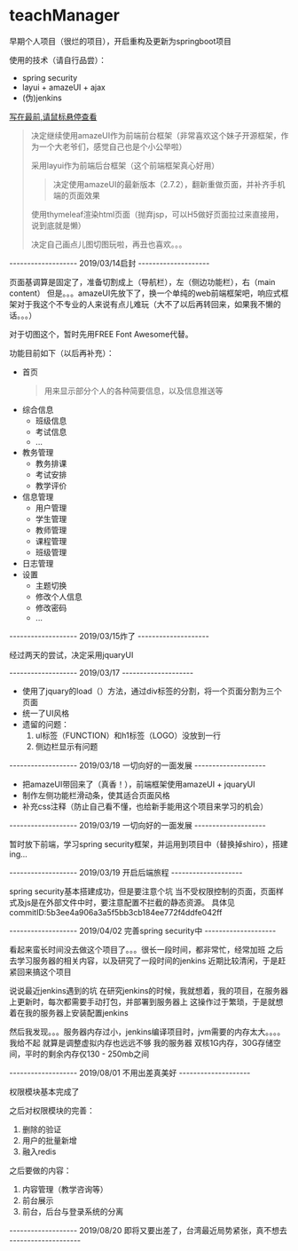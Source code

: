 # teachManager
早期个人项目（很烂的项目），开启重构及更新为springboot项目

使用的技术（请自行品尝）：
* spring security
* layui + amazeUI + ajax
* (伪)jenkins


[写在最前,请鼠标悬停查看](#teachManager  "...我发现我20,21,22号的提交，在contributions竟然没有进度，就去百度寻求原因，发现我电脑上提交的邮箱和github不一致（用的是公司gitlab的邮箱）。
如果有喜欢给人生刷点儿绿的小伙伴有幸看到这里，请谨记，在commits里看一下，提交人的名称和头像与你github账号是否一致！！！")

> 决定继续使用amazeUI作为前端前台框架（非常喜欢这个妹子开源框架，作为一个大老爷们，感觉自己也是个小公举啦）
>
> 采用layui作为前端后台框架（这个前端框架真心好用）
>> 决定使用amazeUI的最新版本（2.7.2），翻新重做页面，并补齐手机端的页面效果
>
> 使用thymeleaf渲染html页面（抛弃jsp，可以H5做好页面拉过来直接用，说到底就是懒）
>
> 决定自己画点儿图切图玩啦，再丑也喜欢。。。

------------------- 2019/03/14启封 --------------------

页面基调算是固定了，准备切割成上（导航栏），左（侧边功能栏），右（main content）
但是。。。amazeUI先放下了，换一个单纯的web前端框架吧，响应式框架对于我这个不专业的人来说有点儿难玩（大不了以后再转回来，如果我不懒的话。。。）

对于切图这个，暂时先用FREE Font Awesome代替。

功能目前如下（以后再补充）：
* 首页
  > 用来显示部分个人的各种简要信息，以及信息推送等
* 综合信息
  * 班级信息
  * 考试信息
  * ...
* 教务管理
  * 教务排课
  * 考试安排
  * 教学评价
* 信息管理
  * 用户管理
  * 学生管理
  * 教师管理
  * 课程管理
  * 班级管理
* 日志管理
* 设置
  * 主题切换
  * 修改个人信息
  * 修改密码
  * ...

------------------- 2019/03/15炸了 --------------------

经过两天的尝试，决定采用jquaryUI

------------------- 2019/03/17 -------------------- 

* 使用了jquary的load（）方法，通过div标签的分割，将一个页面分割为三个页面
* 统一了UI风格
* 遗留的问题：
  1. ul标签（FUNCTION）和h1标签（LOGO）没放到一行
  2. 侧边栏显示有问题

------------------- 2019/03/18 一切向好的一面发展 -------------------- 

* 把amazeUI带回来了（真香！），前端框架使用amazeUI + jquaryUI
* 制作左侧功能栏滑动条，使其适合页面风格
* 补充css注释（防止自己看不懂，也给新手能用这个项目来学习的机会）

------------------- 2019/03/19 一切向好的一面发展 -------------------- 

暂时放下前端，学习spring security框架，并运用到项目中（替换掉shiro），搭建ing...

------------------- 2019/03/19 开启后端旅程 -------------------- 

spring security基本搭建成功，但是要注意个坑
当不受权限控制的页面，页面样式及js是在外部文件中时，要注意配置不拦截的静态资源。
具体见commitID:5b3ee4a906a3a5f5bb3cb184ee772f4ddfe042ff

------------------- 2019/04/02 完善spring security中 -------------------- 

看起来蛮长时间没去做这个项目了。。。很长一段时间，都非常忙，经常加班
之后去学习服务器的相关内容，以及研究了一段时间的jenkins
近期比较清闲，于是赶紧回来搞这个项目

说说最近jenkins遇到的坑
在研究jenkins的时候，我就想着，我的项目，在服务器上更新时，每次都需要手动打包，并部署到服务器上
这操作过于繁琐，于是就想着在我的服务器上安装配置jenkins

然后我发现。。。服务器内存过小，jenkins编译项目时，jvm需要的内存太大。。。。我给不起
就算是调整虚拟内存也远远不够
我的服务器 双核1G内存，30G存储空间，平时的剩余内存仅130 - 250mb之间

------------------- 2019/08/01 不用出差真美好 -------------------- 

权限模块基本完成了

之后对权限模块的完善：
  1. 删除的验证
  2. 用户的批量新增
  3. 融入redis
  
之后要做的内容：
  1. 内容管理（教学咨询等）
  2. 前台展示
  3. 前台，后台与登录系统的分离

------------------- 2019/08/20 即将又要出差了，台湾最近局势紧张，真不想去 -------------------- 
